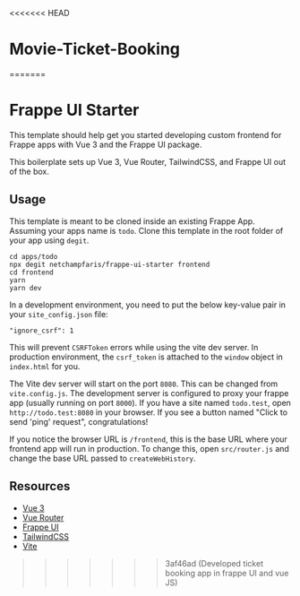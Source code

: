 <<<<<<< HEAD
# Movie-Ticket-Booking
=======
# Frappe UI Starter

This template should help get you started developing custom frontend for Frappe
apps with Vue 3 and the Frappe UI package.

This boilerplate sets up Vue 3, Vue Router, TailwindCSS, and Frappe UI out of
the box.

## Usage

This template is meant to be cloned inside an existing Frappe App. Assuming your
apps name is `todo`. Clone this template in the root folder of your app using `degit`.

```
cd apps/todo
npx degit netchampfaris/frappe-ui-starter frontend
cd frontend
yarn
yarn dev
```

In a development environment, you need to put the below key-value pair in your `site_config.json` file:

```
"ignore_csrf": 1
```

This will prevent `CSRFToken` errors while using the vite dev server. In production environment, the `csrf_token` is attached to the `window` object in `index.html` for you.

The Vite dev server will start on the port `8080`. This can be changed from `vite.config.js`.
The development server is configured to proxy your frappe app (usually running on port `8000`). If you have a site named `todo.test`, open `http://todo.test:8080` in your browser. If you see a button named "Click to send 'ping' request", congratulations!

If you notice the browser URL is `/frontend`, this is the base URL where your frontend app will run in production.
To change this, open `src/router.js` and change the base URL passed to `createWebHistory`.

## Resources

- [Vue 3](https://v3.vuejs.org/guide/introduction.html)
- [Vue Router](https://next.router.vuejs.org/guide/)
- [Frappe UI](https://github.com/frappe/frappe-ui)
- [TailwindCSS](https://tailwindcss.com/docs/utility-first)
- [Vite](https://vitejs.dev/guide/)
>>>>>>> 3af46ad (Developed ticket booking app in frappe UI and vue JS)
